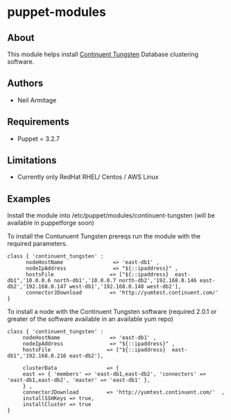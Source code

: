 # puppet-modules

## About

This module helps install [Continuent Tungsten](https://www.continuent.com) Database clustering software.


## Authors

* Neil Armitage


## Requirements

* Puppet = 3.2.7

## Limitations

* Currently only RedHat RHEL/ Centos / AWS Linux

## Examples

Install the module into /etc/puppet/modules/continuent-tungsten (will be available in puppetforge soon)

To install the Contunuent Tungsten prereqs run the module with the required parameters.

 ```puppet
 class { 'continuent_tungsten' :
       nodeHostName                => 'east-db1' ,
       nodeIpAddress               => "${::ipaddress}" ,
       hostsFile                  => ["${::ipaddress}  east-db1",'10.0.0.6 north-db1','10.0.0.7 north-db2','192.168.0.146 east-db2','192.168.0.147 west-db1','192.168.0.148 west-db2'],
       connectorJDownload         => 'http://yumtest.continuent.com/'
 }

 ```

 To install a node with the Continuent Tungsten software (required 2.0.1 or greater of the software available in an available yum repo)
  ```puppet
 class { 'continuent_tungsten' :
       nodeHostName                => 'east-db1' ,
       nodeIpAddress               => "${::ipaddress}" ,
       hostsFile                  => ["${::ipaddress}  east-db1",'192.168.0.216 east-db2'],

       clusterData                => {
       east => { 'members' => 'east-db1,east-db2', 'connectors' => 'east-db1,east-db2', 'master' => 'east-db1' },
       } ,
       connectorJDownload         => 'http://yumtest.continuent.com/'  ,
       installSSHKeys => true,
       installCluster => true
 }

  ```